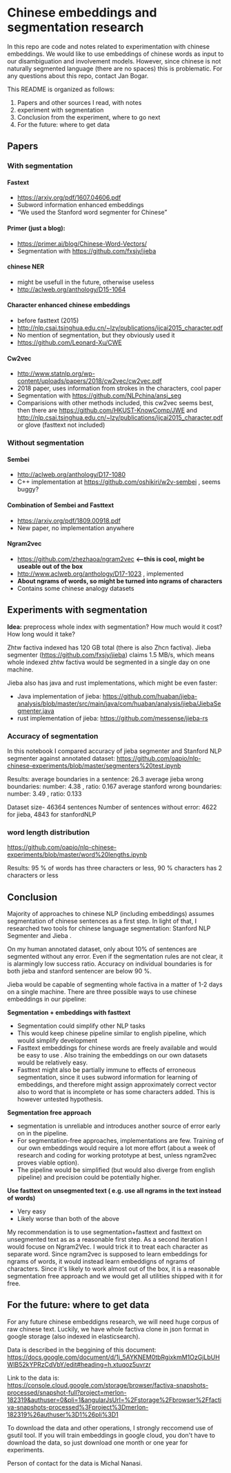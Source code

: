# Chinese embeddings and segmentation research

In this repo are code and notes related to experimentation with chinese embeddings. We would like to use embeddings of chinese words as input to our disambiguation and involvement models.
However, since chinese is not naturally segmented language (there are no spaces) this is problematic.
For any questions about this repo, contact Jan Bogar.

This README is organized as follows:
1. Papers and other sources I read, with notes
2. experiment with segmentation
3. Conclusion from the experiment, where to go next
4. For the future: where to get data

## Papers
### With segmentation
#### Fastext
 - https://arxiv.org/pdf/1607.04606.pdf
 - Subword information enhanced embeddings
 - “We used the Stanford word segmenter for Chinese”

#### Primer (just a blog):
 - https://primer.ai/blog/Chinese-Word-Vectors/
 - Segmentation with https://github.com/fxsjy/jieba

#### chinese NER
 - might be usefull in the future, otherwise useless
 - http://aclweb.org/anthology/D15-1064

#### Character enhanced chinese embeddings
 - before fasttext (2015)
 - http://nlp.csai.tsinghua.edu.cn/~lzy/publications/ijcai2015_character.pdf
 - No mention of segmentation, but they obviously used it 
 - https://github.com/Leonard-Xu/CWE

#### Cw2vec
 - http://www.statnlp.org/wp-content/uploads/papers/2018/cw2vec/cw2vec.pdf
 - 2018 paper, uses information from strokes in the characters, cool paper
 - Segmentation with https://github.com/NLPchina/ansj_seg
 - Comparisions with other methods included, this cw2vec seems best, then there are https://github.com/HKUST-KnowComp/JWE and http://nlp.csai.tsinghua.edu.cn/~lzy/publications/ijcai2015_character.pdf or glove (fasttext not included)

### Without segmentation

#### Sembei
 - http://aclweb.org/anthology/D17-1080 
 - C++ implementation at https://github.com/oshikiri/w2v-sembei , seems buggy? 
 
#### Combination of Sembei and Fasttext
- https://arxiv.org/pdf/1809.00918.pdf
- New paper, no implementation anywhere

#### Ngram2vec
 - https://github.com/zhezhaoa/ngram2vec   **<--this is cool, might be useable out of the box**
 - http://www.aclweb.org/anthology/D17-1023 , implemented
 - **About ngrams of words, so might be turned into ngrams of characters**
 - Contains some chinese analogy datasets


## Experiments with segmentation

**Idea:** preprocess whole index with segmentation? How much would it cost? How long would it take?

Zhtw factiva indexed has 120 GB total (there is also Zhcn factiva).
Jieba segmenter (https://github.com/fxsjy/jieba) claims 1.5 MB/s, which means whole indexed zhtw factiva would be segmented in a single day on one machine.

Jieba also has java and rust implementations, which might be even faster:
 - Java implementation of jieba: https://github.com/huaban/jieba-analysis/blob/master/src/main/java/com/huaban/analysis/jieba/JiebaSegmenter.java
 - rust implementation of jieba:  https://github.com/messense/jieba-rs

### Accuracy of segmentation
In this notebook I compared accuracy of jieba segmenter and Stanford NLP segmenter against annotated dataset:
https://github.com/oapio/nlp-chinese-experiments/blob/master/segmenters%20test.ipynb

Results:
average boundaries in a sentence:  26.3
average jieba wrong boundaries: number: 4.38 ,   ratio: 0.167
average stanford wrong boundaries: number:  3.49 ,   ratio: 0.133

Dataset size- 46364 sentences
Number of sentences without error: 4622 for jieba, 4843 for stanfordNLP

### word length distribution
https://github.com/oapio/nlp-chinese-experiments/blob/master/word%20lengths.ipynb

Results: 95 % of words has three characters or less, 90 % characters has 2 characters or less


## Conclusion
Majority of approaches to chinese NLP (including embeddings) assumes segmentation of chinese sentences as a first step. In light of that, I researched two tools for chinese language segmentation: Stanford NLP Segmenter and Jieba .

On my human annotated dataset, only about 10% of sentences are segmented without any error. Even if the segmentation rules are not clear, it is alarmingly low success ratio. Accuracy on individual boundaries is for both jieba and stanford sentencer are below 90 %.

Jieba would be capable of segmenting  whole factiva in a matter of 1-2 days on a single machine.
There are three possible ways to use chinese embeddings in our pipeline:

**Segmentation  + embeddings with fasttext**
 - Segmentation could simplify other  NLP tasks
 - This would keep chinese pipeline similar to english pipeline, which would simplify development
 - Fasttext embeddings for chinese words are freely available and would be easy to use . Also training the embeddings on our own  datasets would be relatively easy.
 - Fasttext might also be partially immune to effects of erroneous segmentation, since it uses subword information for learning of embeddings, and therefore might assign approximately correct vector also to word that is incomplete or has some characters added. This is however untested hypothesis.

**Segmentation free approach**
 - segmentation is unreliable and introduces another source of error early on in the pipeline.
 - For segmentation-free approaches, implementations are few. Training of our own embeddings would require a lot more effort (about a week of research and coding for working prototype at best, unless ngram2vec proves viable option).
 - The pipeline would be simplified (but would also diverge from english pipeline) and precision could be potentially higher.

**Use fasttext on unsegmented text ( e.g. use all ngrams in the text instead of words)**
 - Very easy
 - Likely worse than both of the above

My recommendation is to use segmentation+fasttext and fasttext on unsegmented text as as a reasonable first step.
As a second iteration I would focuse on Ngram2Vec. I would trick it to treat each character as separate word. Since ngram2vec is supposed to learn embeddings for ngrams of words, it would instead learn embeddigns of ngrams of characters. Since it's likely to work almost out of the box, it is a reasonable segmentation free approach and we would get all utilities shipped with it for free.

## For the future: where to get data
For any future chinese embeddigns research, we will need huge corpus of raw chinese text.
Luckily, we have whole factiva clone in json format in google storage (also indexed in elasticsearch).

Data is described in the beggining of this document: https://docs.google.com/document/d/1j_5AYKNEM0tbRgixkmM1OzGjLbUHWIB52kYPRzCdVbY/edit#heading=h.xtuqoz5uvrzr

Link to the data is: https://console.cloud.google.com/storage/browser/factiva-snapshots-processed/snapshot-full?project=merlon-182319&authuser=0&pli=1&angularJsUrl=%2Fstorage%2Fbrowser%2Ffactiva-snapshots-processed%3Fproject%3Dmerlon-182319%26authuser%3D1%26pli%3D1

To download the data and other operations, I strongly reccomend use of gsutil tool.
If you will train embeddings in google cloud, you don't have to download the data, so just download one month or one year for experiments.

Person of contact for the data is Michal Nanasi.
